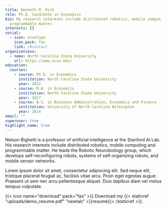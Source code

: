 ```yaml
---
title: Kenneth M. Rich
role: Ph.D. Candidate in Economics
bio: My research interests include distributed robotics, mobile computing and
  programmable matter.
interests: []
social:
  - icon: envelope
    icon_pack: fas
    link: /#contact
organizations:
  - name: North Carolina State University
    url: https://www.ncsu.edu/
education:
  courses:
    - course: Ph.D. in Economics
      institution: North Carolina State University
      year: 2022
    - course: M.A. in Economics
      institution: North Carolina State University
      year: 2017
    - course: B.S. in Business Administration, Economics and Finance
      institution: University of North Carolina Wilmington
      year: 2014
email: ""
superuser: true
highlight_name: true
---
```


Nelson Bighetti is a professor of artificial intelligence at the Stanford AI Lab. His research interests include distributed robotics, mobile computing and programmable matter. He leads the Robotic Neurobiology group, which develops self-reconfiguring robots, systems of self-organizing robots, and mobile sensor networks.

Lorem ipsum dolor sit amet, consectetur adipiscing elit. Sed neque elit, tristique placerat feugiat ac, facilisis vitae arcu. Proin eget egestas augue. Praesent ut sem nec arcu pellentesque aliquet. Duis dapibus diam vel metus tempus vulputate.

{{< icon name="download" pack="fas" >}} Download my {{< staticref "uploads/demo_resume.pdf" "newtab" >}}resumé{{< /staticref >}}.
